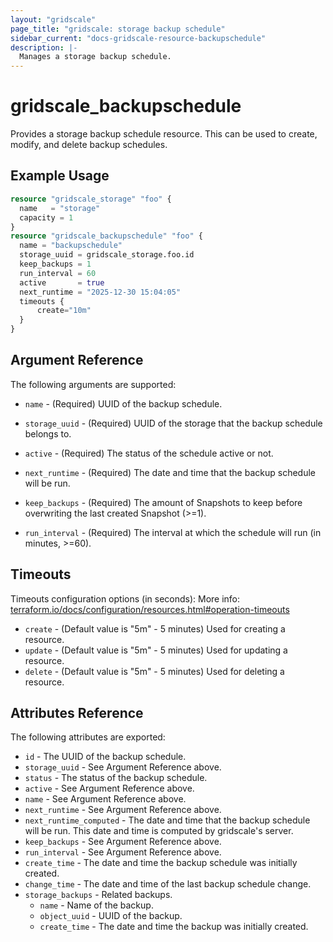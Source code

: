 ```yaml
---
layout: "gridscale"
page_title: "gridscale: storage backup schedule"
sidebar_current: "docs-gridscale-resource-backupschedule"
description: |-
  Manages a storage backup schedule.
---
```


# gridscale_backupschedule

Provides a storage backup schedule resource. This can be used to create, modify, and delete backup schedules.

## Example Usage

```terraform
resource "gridscale_storage" "foo" {
  name   = "storage"
  capacity = 1
}
resource "gridscale_backupschedule" "foo" {
  name = "backupschedule"
  storage_uuid = gridscale_storage.foo.id
  keep_backups = 1
  run_interval = 60
  active       = true
  next_runtime = "2025-12-30 15:04:05"
  timeouts {
      create="10m"
  }
}
```

## Argument Reference

The following arguments are supported:

* `name` - (Required) UUID of the backup schedule.

* `storage_uuid` - (Required) UUID of the storage that the backup schedule belongs to.

* `active` - (Required) The status of the schedule active or not.

* `next_runtime` - (Required) The date and time that the backup schedule will be run.

* `keep_backups` - (Required) The amount of Snapshots to keep before overwriting the last created Snapshot (>=1).

* `run_interval` - (Required) The interval at which the schedule will run (in minutes, >=60).

## Timeouts

Timeouts configuration options (in seconds):
More info: [terraform.io/docs/configuration/resources.html#operation-timeouts](https://www.terraform.io/docs/configuration/resources.html#operation-timeouts)

* `create` - (Default value is "5m" - 5 minutes) Used for creating a resource.
* `update` - (Default value is "5m" - 5 minutes) Used for updating a resource.
* `delete` - (Default value is "5m" - 5 minutes) Used for deleting a resource.

## Attributes Reference

The following attributes are exported:

* `id` - The UUID of the backup schedule.
* `storage_uuid` - See Argument Reference above.
* `status` - The status of the backup schedule.
* `active` - See Argument Reference above.
* `name` - See Argument Reference above.
* `next_runtime` - See Argument Reference above.
* `next_runtime_computed` - The date and time that the backup schedule will be run. This date and time is computed by gridscale's server.
* `keep_backups` - See Argument Reference above.
* `run_interval` - See Argument Reference above.
* `create_time` - The date and time the backup schedule was initially created.
* `change_time` - The date and time of the last backup schedule change.
* `storage_backups` - Related backups.
  * `name` - Name of the backup.
  * `object_uuid` - UUID of the backup.
  * `create_time` - The date and time the backup was initially created.
